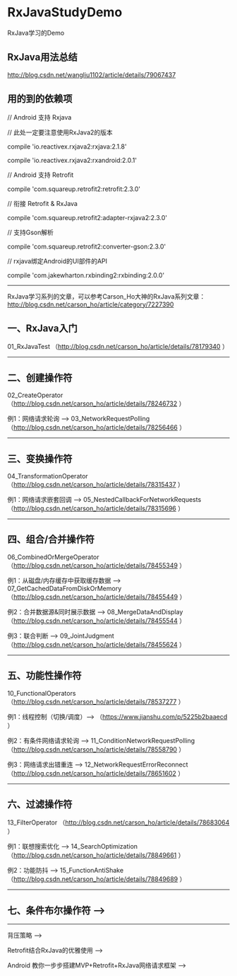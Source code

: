 # RxJavaStudyDemo
RxJava学习的Demo

RxJava用法总结
-------------------------------------------------------------------------------------------------------------------------
http://blog.csdn.net/wangliu1102/article/details/79067437

用的到的依赖项
-------------------------------------------------------------------------------------------------------------------------

// Android 支持 Rxjava

// 此处一定要注意使用RxJava2的版本

compile 'io.reactivex.rxjava2:rxjava:2.1.8'

compile 'io.reactivex.rxjava2:rxandroid:2.0.1'

// Android 支持 Retrofit

compile 'com.squareup.retrofit2:retrofit:2.3.0'

// 衔接 Retrofit & RxJava

compile 'com.squareup.retrofit2:adapter-rxjava2:2.3.0'

// 支持Gson解析

compile 'com.squareup.retrofit2:converter-gson:2.3.0'

// rxjava绑定Android的UI部件的API

compile 'com.jakewharton.rxbinding2:rxbinding:2.0.0'

-------------------------------------------------------------------------------------------------------------------------

RxJava学习系列的文章，可以参考Carson_Ho大神的RxJava系列文章：http://blog.csdn.net/carson_ho/article/category/7227390

一、RxJava入门 
-------------------------------------------------------------------------------------------------------------------------
  
   01_RxJavaTest （http://blog.csdn.net/carson_ho/article/details/78179340 ）

-------------------------------------------------------------------------------------------------------------------------

二、创建操作符 
-------------------------------------------------------------------------------------------------------------------------  
   02_CreateOperator 
            （http://blog.csdn.net/carson_ho/article/details/78246732 ）           
            
            
例1：网络请求轮询 --> 03_NetworkRequestPolling 
            （http://blog.csdn.net/carson_ho/article/details/78256466 ）
            
-------------------------------------------------------------------------------------------------------------------------

三、变换操作符
-------------------------------------------------------------------------------------------------------------------------
   04_TransformationOperator
            （http://blog.csdn.net/carson_ho/article/details/78315437 ）            
            
            
例1：网络请求嵌套回调 --> 05_NestedCallbackForNetworkRequests
            （http://blog.csdn.net/carson_ho/article/details/78315696 ）
             
-------------------------------------------------------------------------------------------------------------------------

四、组合/合并操作符 
-------------------------------------------------------------------------------------------------------------------------
   06_CombinedOrMergeOperator
            （http://blog.csdn.net/carson_ho/article/details/78455349 ）            
            
            
例1：从磁盘/内存缓存中获取缓存数据 --> 07_GetCachedDataFromDiskOrMemory（http://blog.csdn.net/carson_ho/article/details/78455449 ）


例2：合并数据源&同时展示数据 --> 08_MergeDataAndDisplay（http://blog.csdn.net/carson_ho/article/details/78455544 ）


例3：联合判断 --> 09_JointJudgment （http://blog.csdn.net/carson_ho/article/details/78455624 ）

-------------------------------------------------------------------------------------------------------------------------

五、功能性操作符 
-------------------------------------------------------------------------------------------------------------------------
   10_FunctionalOperators （http://blog.csdn.net/carson_ho/article/details/78537277 ）


例1：线程控制（切换/调度）--> （https://www.jianshu.com/p/5225b2baaecd ）


例2：有条件网络请求轮询 --> 11_ConditionNetworkRequestPolling （http://blog.csdn.net/carson_ho/article/details/78558790 ）


例3：网络请求出错重连 --> 12_NetworkRequestErrorReconnect （http://blog.csdn.net/carson_ho/article/details/78651602 ）

-------------------------------------------------------------------------------------------------------------------------

六、过滤操作符 
-------------------------------------------------------------------------------------------------------------------------

  13_FilterOperator （http://blog.csdn.net/carson_ho/article/details/78683064 ）

例1：联想搜索优化 --> 14_SearchOptimization （http://blog.csdn.net/carson_ho/article/details/78849661 ）


例2：功能防抖 --> 15_FunctionAntiShake （http://blog.csdn.net/carson_ho/article/details/78849689 ）

-------------------------------------------------------------------------------------------------------------------------

七、条件布尔操作符 -->
-------------------------------------------------------------------------------------------------------------------------


-------------------------------------------------------------------------------------------------------------------------

背压策略 -->

Retrofit结合RxJava的优雅使用 -->


Android 教你一步步搭建MVP+Retrofit+RxJava网络请求框架 -->


